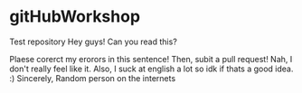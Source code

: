 # gitHubWorkshop
Test repository
Hey guys!
Can you read this?

Plaese corerct my erorors in this sentence! Then, subit a pull request!
Nah, I don't really feel like it. Also, I suck at english a lot so idk if thats a good idea. :)
Sincerely, 
Random person on the internets
